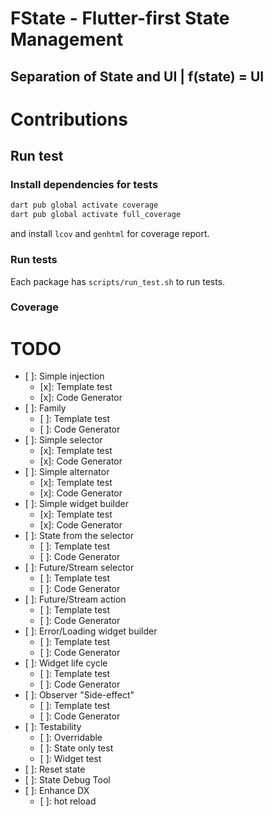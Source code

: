 # FState - Flutter-first State Management

## Separation of State and UI | f(state) = UI

# Contributions

## Run test

### Install dependencies for tests

```bash
dart pub global activate coverage
dart pub global activate full_coverage
```

and install `lcov` and `genhtml` for coverage report.

### Run tests

Each package has `scripts/run_test.sh` to run tests.

### Coverage

# TODO

- [ ]: Simple injection
  - [x]: Template test
  - [x]: Code Generator
- [ ]: Family
  - [ ]: Template test
  - [ ]: Code Generator
- [ ]: Simple selector
  - [x]: Template test
  - [x]: Code Generator
- [ ]: Simple alternator
  - [x]: Template test
  - [x]: Code Generator
- [ ]: Simple widget builder
  - [x]: Template test
  - [x]: Code Generator
- [ ]: State from the selector
  - [ ]: Template test
  - [ ]: Code Generator
- [ ]: Future/Stream selector
  - [ ]: Template test
  - [ ]: Code Generator
- [ ]: Future/Stream action
  - [ ]: Template test
  - [ ]: Code Generator
- [ ]: Error/Loading widget builder
  - [ ]: Template test
  - [ ]: Code Generator
- [ ]: Widget life cycle
  - [ ]: Template test
  - [ ]: Code Generator
- [ ]: Observer "Side-effect"
  - [ ]: Template test
  - [ ]: Code Generator
- [ ]: Testability
  - [ ]: Overridable
  - [ ]: State only test
  - [ ]: Widget test
- [ ]: Reset state
- [ ]: State Debug Tool
- [ ]: Enhance DX
  - [ ]: hot reload
